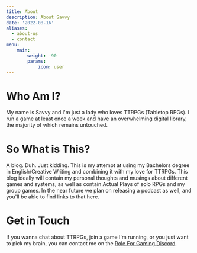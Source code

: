 ```yaml
---
title: About
description: About Savvy
date: '2022-08-16'
aliases:
  - about-us
  - contact
menu:
    main: 
        weight: -90
        params:
            icon: user
---
```


# Who Am I?
My name is Savvy and I'm just a lady who loves TTRPGs (Tabletop RPGs). I run a game at least once a week and have an overwhelming digital library, the majority of which remains untouched. 

# So What is This?
A blog. Duh. Just kidding. This is my attempt at using my Bachelors degree in English/Creative Writing and combining it with my love for TTRPGs. This blog ideally will contain my personal thoughts and musings about different games and systems, as well as contain Actual Plays of solo RPGs and my group games. In the near future we plan on releasing a podcast as well, and you'll be able to find links to that here.

# Get in Touch
If you wanna chat about TTRPGs, join a game I'm running, or you just want to pick my brain, you can contact me on the [Role For Gaming Discord](https://discord.gg/jfJywurUu7).